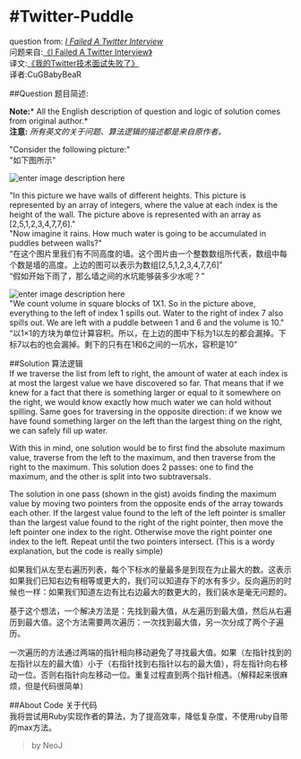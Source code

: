 #Twitter-Puddle
===================
question from: *[I Failed A Twitter Interview][1]*  
问题来自:[《I Failed A Twitter Interview》][2]  
译文:[《我的Twitter技术面试失败了》][3]  
译者:CuGBabyBeaR

##Question 题目简述:  

**Note:*** All the English description of question and logic of solution comes from original author.*   
**注意:** *所有英文的关于问题、算法逻辑的描述都是来自原作者。*

"Consider the following picture:"  
"如下图所示"

![enter image description here][4]

"In this picture we have walls of different heights. This picture is represented by an array of integers, where the value at each index is the height of the wall. The picture above is represented with an array as [2,5,1,2,3,4,7,7,6]."  
"Now imagine it rains. How much water is going to be accumulated in puddles between walls?"  
“在这个图片里我们有不同高度的墙。这个图片由一个整数数组所代表，数组中每个数是墙的高度。上边的图可以表示为数组[2,5,1,2,3,4,7,7,6]”  
“假如开始下雨了，那么墙之间的水坑能够装多少水呢？”  

![enter image description here][5]  
"We count volume in square blocks of 1X1. So in the picture above, everything to the left of index 1 spills out. Water to the right of index 7 also spills out. We are left with a puddle between 1 and 6 and the volume is 10."  
“以1×1的方块为单位计算容积。所以，在上边的图中下标为1以左的都会漏掉。下标7以右的也会漏掉。剩下的只有在1和6之间的一坑水，容积是10”

##Solution  算法逻辑  
If we traverse the list from left to right, the amount of water at each index is at most the largest value we have discovered so far. That means that if we knew for a fact that there is something larger or equal to it somewhere on the right, we would know exactly how much water we can hold without spilling. Same goes for traversing in the opposite direction: if we know we have found something larger on the left than the largest thing on the right, we can safely fill up water.

With this in mind, one solution would be to first find the absolute maximum value, traverse from the left to the maximum, and then traverse from the right to the maximum. This solution does 2 passes: one to find the maximum, and the other is split into two subtraversals.

The solution in one pass (shown in the gist) avoids finding the maximum value by moving two pointers from the opposite ends of the array towards each other. If the largest value found to the left of the left pointer is smaller than the largest value found to the right of the right pointer, then move the left pointer one index to the right. Otherwise move the right pointer one index to the left. Repeat until the two pointers intersect. (This is a wordy explanation, but the code is really simple)

如果我们从左至右遍历列表，每个下标水的量最多是到现在为止最大的数。这表示如果我们已知右边有相等或更大的，我们可以知道存下的水有多少。反向遍历的时候也一样：如果我们知道左边有比右边最大的数更大的，我们装水是毫无问题的。

基于这个想法，一个解决方法是：先找到最大值，从左遍历到最大值，然后从右遍历到最大值。这个方法需要两次遍历：一次找到最大值，另一次分成了两个子遍历。

一次遍历的方法通过两端的指针相向移动避免了寻找最大值。如果（左指针找到的左指针以左的最大值）小于（右指针找到右指针以右的最大值），将左指针向右移动一位。否则右指针向左移动一位。重复过程直到两个指针相遇。（解释起来很麻烦，但是代码很简单）

##About Code  关于代码  
我将尝试用Ruby实现作者的算法，为了提高效率，降低复杂度，不使用ruby自带的max方法。

> by NeoJ


  [1]: http://qandwhat.apps.runkite.com/i-failed-a-twitter-interview/
  [2]: http://qandwhat.apps.runkite.com/i-failed-a-twitter-interview/
  [3]: http://blog.jobbole.com/50705/
  [4]: http://ww1.sinaimg.cn/mw690/7cc829d3gw1ea56snnnkzj205m03z744.jpg
  [5]: http://ww3.sinaimg.cn/mw690/7cc829d3gw1ea56pjntkoj205m03zaa2.jpg